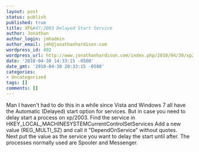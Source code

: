 ```yaml
---
layout: post
status: publish
published: true
title: XP&#47;2003 Delayed Start Service
author: Jonathan
author_login: jmhadmin
author_email: jmh@jonathanhardison.com
wordpress_id: 492
wordpress_url: http://www.jonathanhardison.com/index.php/2010/04/30/xp2003-delayed-start-service/
date: '2010-04-30 14:33:15 -0500'
date_gmt: '2010-04-30 20:33:15 -0500'
categories:
- Uncategorized
tags: []
comments: []
---
```

Man I haven't had to do this in a while since Vista and Windows 7 all have the Automatic (Delayed) start option for services. But in case you need to delay start a process on xp/2003. Find the service in
 HKEY_LOCAL_MACHINESYSTEMCurrentControlSetServices<Service name>
Add a new value (REG_MULTI_SZ) and call it "DependOnService" without quotes.<br />
Next put the value as the service you want to delay the start until after. The processes normally used are Spooler and Messenger.
